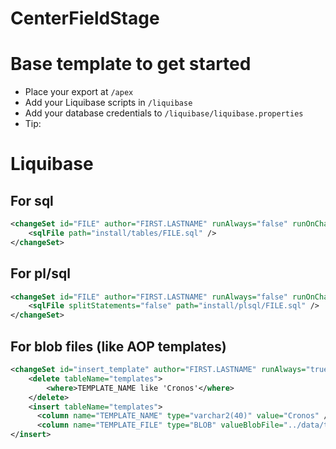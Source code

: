 # CenterFieldStage

# Base template to get started
- Place your export at `/apex`
- Add your Liquibase scripts in `/liquibase`
- Add your database credentials to `/liquibase/liquibase.properties`
- Tip: 

# Liquibase
## For sql
```xml
<changeSet id="FILE" author="FIRST.LASTNAME" runAlways="false" runOnChange="false">
    <sqlFile path="install/tables/FILE.sql" />
</changeSet>
```

## For pl/sql
```xml
<changeSet id="FILE" author="FIRST.LASTNAME" runAlways="false" runOnChange="false">
    <sqlFile splitStatements="false" path="install/plsql/FILE.sql" />
</changeSet>
```

## For blob files (like AOP templates)
```xml
<changeSet id="insert_template" author="FIRST.LASTNAME" runAlways="true" runOnChange="true">
    <delete tableName="templates">
        <where>TEMPLATE_NAME like 'Cronos'</where>
    </delete>
    <insert tableName="templates">
      <column name="TEMPLATE_NAME" type="varchar2(40)" value="Cronos" />
      <column name="TEMPLATE_FILE" type="BLOB" valueBlobFile="../data/templates/cronos.docx" />
</insert>
```